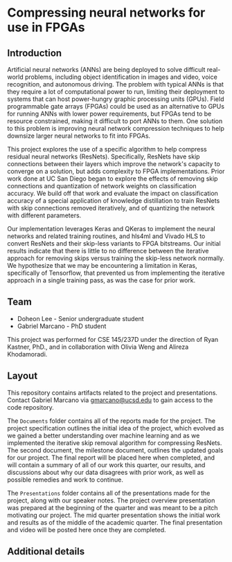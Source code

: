 # Compressing neural networks for use in FPGAs

## Introduction

Artificial neural networks (ANNs) are being deployed to solve difficult real-world problems, including object identification in images and video, voice recognition, and autonomous driving. The problem with typical ANNs is that they require a lot of computational power to run, limiting their deployment to systems that can host power-hungry graphic processing units (GPUs). Field programmable gate arrays (FPGAs) could be used as an alternative to GPUs for running ANNs with lower power requirements, but FPGAs tend to be resource constrained, making it difficult to port ANNs to them. One solution to this problem is improving neural network compression techniques to help downsize larger neural networks to fit into FPGAs.

This project explores the use of a specific algorithm to help compress residual neural networks (ResNets). Specifically, ResNets have skip connections between their layers which improve the network's capacity to converge on a solution, but adds complexity to FPGA implementations. Prior work done at UC San Diego began to explore the effects of removing skip connections and quantization of network weights on classification accuracy. We build off that work and evaluate the impact on classification accuracy of a special application of knowledge distillation to train ResNets with skip connections removed iteratively, and of quantizing the network with different parameters.

Our implementation leverages Keras and QKeras to implement the neural networks and related training routines, and hls4ml and Vivado HLS to convert ResNets and their skip-less variants to FPGA bitstreams. Our initial results indicate that there is little to no difference between the iterative approach for removing skips versus training the skip-less network normally. We hypothesize that we may be encountering a limitation in Keras, specifically of Tensorflow, that prevented us from implementing the iterative approach in a single training pass, as was the case for prior work.

## Team

 - Doheon Lee - Senior undergraduate student
 - Gabriel Marcano - PhD student

This project was performed for CSE 145/237D under the direction of Ryan Kastner, PhD., and in collaboration with Olivia Weng and Alireza Khodamoradi.

## Layout

This repository contains artifacts related to the project and presentations. Contact Gabriel Marcano via gmarcano@ucsd.edu to gain access to the code repository.

The `Documents` folder contains all of the reports made for the project. The project specification outlines the initial idea of the project, which evolved as we gained a better understanding over machine learning and as we implemented the iterative skip removal algorithm for compressing ResNets. The second document, the milestone document, outlines the updated goals for our project. The final report will be placed here when completed, and will contain a summary of all of our work this quarter, our results, and discussions about why our data disagrees with prior work, as well as possible remedies and work to continue.

The `Presentations` folder contains all of the presentations made for the project, along with our speaker notes. The project overview presentation was prepared at the beginning of the quarter and was meant to be a pitch motivating our project. The mid quarter presentation shows the initial work and results as of the middle of the academic quarter. The final presentation and video will be posted here once they are completed.

## Additional details


